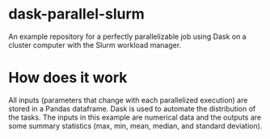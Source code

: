 # dask-parallel-slurm
An example repository for a perfectly parallelizable job using Dask on a cluster computer with the Slurm workload manager. 

# How does it work
All inputs (parameters that change with each parallelized execution) are stored in a Pandas dataframe. Dask is used to automate the distribution of the tasks. The inputs in this example are numerical data and the outputs are some summary statistics (max, min, mean, median, and standard deviation).
